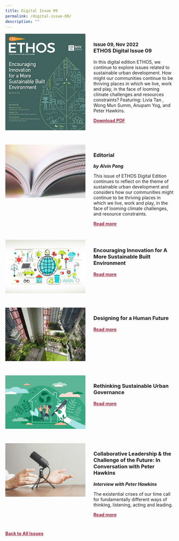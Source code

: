```yaml
---
title: Digital Issue 09
permalink: /digital-issue-09/
description: ""
---
```

<style>

.back a
{
	color: #9f2943;
	font-weight: bold;
	}
	
.cat
   {
   font-size: 15px;
   }

.text
{
	width: 50%;
}	
	
.img1 img
{
margin-top:25px;	
}	
	
.img img
{
margin-top:15px;	
}		
	
.button1 a
{
	color: #9f2943;
	font-weight:bold;
}
	

.grid-container {
	display: grid;
	grid-template-columns: 50% 50%;
	grid-column-gap: 5%;
	margin-bottom: 5%;
	}	
	
@media only screen and (max-width: 600px) {
	.grid-container {
		display: block;
	}
}	
</style>


<div class="grid-container">
	<div><img src="/images/Ethos_Thumbnails_Cover/ethosdigital09.jpg"></div>
	<div>
		<h3><span class="cat">Issue 09, Nov 2022</span><br>ETHOS Digital Issue 09</h3>
		<p>In this digital edition ETHOS, we continue to explore issues related to sustainable urban development. How might our communities continue to be thriving places in which we live, work and play, in the face of looming climate challenges and resources constraints? Featuring: Livia Tan , Wong Mun Summ, Anupam Yog, and Peter Hawkins.</p>
		<div class="button1"><a target="_blank" href="">Download PDF</a></div>
	</div>
</div>

<br>

<div class="grid-container">
	<div><img src="/images/Landing_Banner_Images/tile_editorial.jpg"></div>
	<div>
		<h3>Editorial</h3>
		<b><i>by Alvin Pang</i></b>
		<p>This issue of ETHOS Digital Edition continues to reflect on the theme of sustainable urban development and considers how our communities might continue to be thriving places in which we live, work and play, in the face of looming climate challenges, and resource constraints.</p>
		<div class="button1"><a href="/digital-issue-09/editorial/">Read more</a></div>
	</div>
</div>

<br>

<div class="grid-container">
	<div><img src="/images/Cropped_images/Ethos_Digital_09/D9_Teaser_Innovation%20for%20a%20more%20sustainable%20built%20Env.jpg"></div>
	<div>
		<h3>Encouraging Innovation for A More Sustainable Built Environment</h3>
		<b><i></i></b>
		<p></p>
		<div class="button1"><a href="/digital-issue-09/encouraging-innovation-for-a-more-sustainable-built-environment/">Read more</a></div>
	</div>
</div>

<br>

<div class="grid-container">
	<div><img src="/images/Cropped_images/Ethos_Digital_09/D9_Teaser_Designing%20for%20a%20Human%20Future.jpg"></div>
	<div>
		<h3>Designing for a Human Future</h3>
		<b><i></i></b>
		<p></p>
		<div class="button1"><a href="/digital-issue-09/designing-for-a-human-future/">Read more</a></div>
	</div>
</div>

<br>

<div class="grid-container">
	<div><img src="/images/Cropped_images/Ethos_Digital_09/D9_Teaser_Rethinking%20Sustainable%20Urban%20Gov.jpg"></div>
	<div>
		<h3>Rethinking Sustainable Urban Governance</h3>
		<b><i></i></b>
		<p></p>
		<div class="button1"><a href="/digital-issue-09/rethinking-sustainable-urban-governance/">Read more</a></div>
	</div>
</div>

<br>

<div class="grid-container">
	<div><img src="/images/Landing_Banner_Images/tile_interviews.jpg"></div>
	<div>
		<h3>Collaborative Leadership &amp; the Challenge of the Future: In Conversation with Peter Hawkins</h3>
		<b><i>Interview with Peter Hawkins</i></b>
		<p>The existential crises of our time call for fundamentally different ways of thinking, listening, acting and leading.</p>
		<div class="button1"><a href="/digital-issue-09/in-conversation-with-peter-hawkins/">Read more</a></div>
	</div>
</div>

<br>



<div class="back">
<a href="/all-issues/">Back to All Issues</a>
</div>